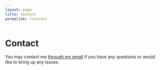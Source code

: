 ```yaml
---
layout: page
title: Contact
permalink: /contact
---
```


# Contact

You may contact me [through my email](mailto:nia.robles.art@gmail.com) if you have any questions or would like to bring up any issues.
